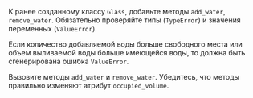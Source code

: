 К ранее созданному классу `Glass`, добавьте методы `add_water`, `remove_water`.
Обязательно проверяйте типы (`TypeError`) и значения переменных (`ValueError`).

Если количество добавляемой воды больше свободного места или 
объем выливаемой воды больше имеющейся воды, 
то должна быть сгенерирована ошибка `ValueError`.

Вызовите методы `add_water` и `remove_water`.
Убедитесь, что методы правильно изменяют атрибут `occupied_volume`.
